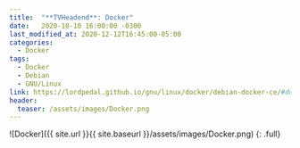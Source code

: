```yaml
---
title:  "**TVHeadend**: Docker"
date:   2020-10-10 16:00:00 -0300
last_modified_at: 2020-12-12T16:45:00-05:00
categories:
  - Docker
tags:
  - Docker
  - Debian
  - GNU/Linux
link: https://lordpedal.github.io/gnu/linux/docker/debian-docker-ce/#docker-tvheadend
header:
  teaser: /assets/images/Docker.png
---
```


![Docker]({{ site.url }}{{ site.baseurl }}/assets/images/Docker.png)
{: .full}
